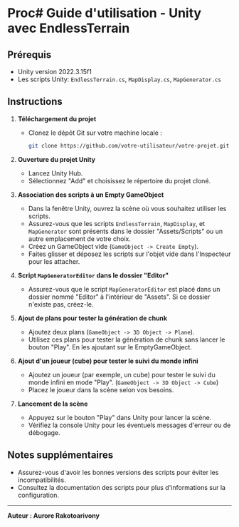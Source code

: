 # Proc# Guide d'utilisation - Unity avec EndlessTerrain

## Prérequis
- Unity version 2022.3.15f1
- Les scripts Unity: `EndlessTerrain.cs`, `MapDisplay.cs`, `MapGenerator.cs`

## Instructions

1. **Téléchargement du projet**
   - Clonez le dépôt Git sur votre machine locale :
     ```bash
     git clone https://github.com/votre-utilisateur/votre-projet.git
     ```

2. **Ouverture du projet Unity**
   - Lancez Unity Hub.
   - Sélectionnez "Add" et choisissez le répertoire du projet cloné.

3. **Association des scripts à un Empty GameObject**
   - Dans la fenêtre Unity, ouvrez la scène où vous souhaitez utiliser les scripts.
   - Assurez-vous que les scripts `EndlessTerrain`, `MapDisplay`, et `MapGenerator` sont présents dans le dossier "Assets/Scripts" ou un autre emplacement de votre choix.
   - Créez un GameObject vide (`GameObject -> Create Empty`).
   - Faites glisser et déposez les scripts sur l'objet vide dans l'Inspecteur pour les attacher.

4. **Script `MapGeneratorEditor` dans le dossier "Editor"**
   - Assurez-vous que le script `MapGeneratorEditor` est placé dans un dossier nommé "Editor" à l'intérieur de "Assets". Si ce dossier n'existe pas, créez-le.

5. **Ajout de plans pour tester la génération de chunk**
   - Ajoutez deux plans (`GameObject -> 3D Object -> Plane`).
   - Utilisez ces plans pour tester la génération de chunk sans lancer le bouton "Play". En les ajoutant sur le EmptyGameObject.

6. **Ajout d'un joueur (cube) pour tester le suivi du monde infini**
   - Ajoutez un joueur (par exemple, un cube) pour tester le suivi du monde infini en mode "Play". (`GameObject -> 3D Object -> Cube`)
   - Placez le joueur dans la scène selon vos besoins.

7. **Lancement de la scène**
   - Appuyez sur le bouton "Play" dans Unity pour lancer la scène.
   - Vérifiez la console Unity pour les éventuels messages d'erreur ou de débogage.
## Notes supplémentaires
- Assurez-vous d'avoir les bonnes versions des scripts pour éviter les incompatibilités.
- Consultez la documentation des scripts pour plus d'informations sur la configuration.

---

**Auteur : Aurore Rakotoarivony**
